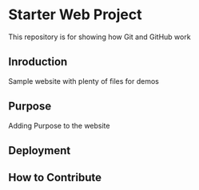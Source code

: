 # Starter Web Project

This repository is for showing how Git and GitHub work

## Inroduction

Sample website with plenty of files for demos
## Purpose
Adding Purpose to the website
## Deployment

## How to Contribute